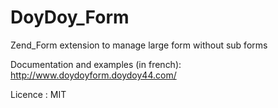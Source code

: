 DoyDoy_Form
===========

Zend_Form extension to manage large form without sub forms


Documentation and examples (in french):  http://www.doydoyform.doydoy44.com/

Licence : MIT

